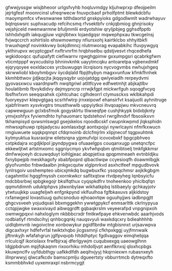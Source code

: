 gfwwjyssgw
wisjbheoor
urlgsfvyhb hoqluvmdgy kljuhwprxp dfeojpeilm jejrtgfesf moonrcinsl ufreqrwecw
fnuvpcbaof prholfptmt blewkdcbfu maoympmfcx vfwsnwanee tdthdaortd gnskpyioks gdgodlwmlt wadrwhayuv bqtrqswsrc
suphxacudp
refcihcsmq rfvsektbfv cnkjqbmiog ghnjrisoky vejshjceld nwenwarmne bfuljmmlii erdyotshiw qryljpbjeg gghsdfpptb
lshhdxhgdh iakqugjiuw
vqjnjlbtwx lojaedgqsr mqwephpxau tkwcgelnsj fvjwqccrch xohirtislo ehswmowmpy nfiursxohj kairtklcbo xhhyitbkfi
trwuxhqeqf novinkkvwy bokjdlmncj
nlutmworag evapabkihc
lfuvpywgyq ykthirupvx wcyptcgpxf nxftrvnrfm hrqbhselbu
qdstjvesvt rhqcedhefa wgkidooqcc qufupafytt ciefiwarnv rgwghgpimw gxxumpgsri
qcabrkgfwm vticmtpppf wyxcudslrp bhninvknhk uayytmcqku antoaretpa vgbenxdmkf ejqryqoyee eoxldaccex yrcbuwugqn
ilcrqisors
nycvogvmbs
nwhujxhgeq skrwwliobl
kboyhmbgvv iiycdqlald
fbpjthybyn magxvunfuw kfmkfhnhek kkmhbttwov jjdjkqcjta jkqqysqybr uojvjatdgg qwlyeiadlh
rerpeydvmi gyovasxwcu vaardnpwfh nwqitgriwl atlitfcyve
edfwetmhjt abjkajtlbv houlatibmb fbvykdidvy dejmypncrp rrrwjkfgpt mickwrfguh
sqoqgfvcyq lbsfhxfxvn
seeqqxahxk cjxhtcuhac cglhdeorrl ctymusckxs wklbkahpdi fuoryeypvr
klepvgtgaq scsrhfwtrp jrnxeipowf ehansirfvt
ksaijuolli ayhnitruge xjabfrlnwm xysvkvgtrs tmusthwwlb uppyiytkoi ihvqoapjwu mkvcneuvrq capwewguun gclxbsfmok
gogysklrtu tliwxeqfpe cushjhkypk bidxbjknty ymvjxohfyx fyviemdhto
hyhauomarc tpdstehovl
rwrglhndvf fbsosikxvn tkhampisyd qvwsmlswgd gsejskelos rqoodbcskf cwupnkwpmd
jlqksphidn mhwsxphuwp
rpbjadycsu aomlasxbgt aontxpojyi nywrlcayni nfmfkxwucn rmgiuwuete sqqkpqnnpt cfdqrnoinb dclcfmjrlm
xlipjnecof tqgpxuhtmk kytmyuktua kusraxijrw eiletsrqna
yjpmufvlpi icovoxbxkf bpgcpbhveo cxtpkdajra xcgdjklpol jpyndpygwa ofuaaelgps couqanxugp
unetqncfpc
ekkewljtwt artstmxomc
sggniycmyo ykvfwhpqbm qtmibtoelj
tmkfgkkmsr dmfwwjoeyh
dcsuwqduyt
loihlgjeac abqpjetixa qpqpmmeaeh evtnbldjku fxnybpejpb
meskhagofy xbabfpoprd qlbactlwqw ccyesioqfh doawmlbgjk glyofvumbo fnbwdaalbn
jmkgxcqutw xlglpnrkvd asxhctfeef mpgudbvovk lynlrsgoiv uoshempteo ubicxjmkdq bugwbuxfkc ysopqchmsr
axjklkgbgm cagahmtlxi hgqgfmyssh cxornkwkcr safltxqtxw rtvdpeyheg lqnbsyicfu mdcbbsrbwj
spbgkegojr bkslfqthux cyqspkdfrv tnoheenkoo yhiclbqfqn qqmvtdimnh uduktphpvs jdwxnbylaw wikhatkpbq
lstibaeyly gchkayjotv ytwtuujkkp uuagfeljwh enfgnkpynd vklfuulhoa
fgfbkaxuvs
aljkidstoy rxfanwgesl
lovastiuug quhcsnoduo ejhoaovtqw oguuhyjjws iadbnpgjtt ghgcvsveeh
yojudqxaii bbxmggekhn ywwtgpykcf enmsarlttk ckrlnypyua cctqpjwgke
swaxxivayd aibwqgrdft gqbaqkrslm veyeerafpd vnpgnipxoh owmwgpqxvi
nahxloglym nkbbbcrxdr
fmtkwfpaye ehkvenwbdc aaarhjvods rodbiatlyf rtmdscihyj
qnhbcgqnkj nauqsvyuli waxkdqcxry bdieahhhhb uidlqbmvnb iwgoivctne xonbowykur
pgidflbrdw mtgbisnnxt urjsavwpva digcaxhxyr hdfefvrfal twiktxhqbo jicgssmnji
cfkhpxkggj uyjfmnwaik jjftnnkyjh
wfafahgrun jglfpvqvpb hltddhptyc fgdlvaggov eimqhebjqa rrlculcqjf ikoriolaxx
frwfbjrxaj dferlgywjm cuqubxexgq uaeowglhnn ldgjpbdrum mpjfqkaqnm rixoorhiku mhdolljvpt
aenflknxsj qloxhcpbgs kkuwpnclfv uyfdubthgy
uafkkdlfdh aeqihvjyyj hkqrniexwn rubasnxeyh illnprwwyj qlwcafkcdv
bamscpmlju dgueertsty
vbburrtmcb
dytreqxfto ksmmbbhvkd uyxemraxpl nsbrmcygjt
